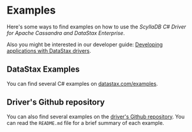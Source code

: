 # Examples

Here's some ways to find examples on how to use the _ScyllaDB C# Driver for Apache Cassandra and DataStax Enterprise_.

Also you might be interested in our developer guide: [Developing applications with DataStax drivers][dev-guide].

## DataStax Examples

You can find several C# examples on [datastax.com/examples][datastax-examples].

## Driver's Github repository

You can also find several examples on the [driver's Github repository][driver-github]. You can read the `README.md` file for a brief summary of each example.

[datastax-examples]: https://www.datastax.com/examples?language=86
[driver-github]: https://github.com/datastax/csharp-driver/tree/master/examples
[dev-guide]: https://docs.datastax.com/en/devapp/doc/index.html

